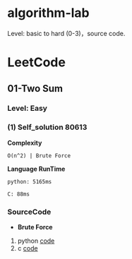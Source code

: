 # algorithm-lab
Level: basic to hard (0-3)，source code.

# LeetCode

## 01-Two Sum 

### Level: Easy

### (1) Self_solution 80613 

**Complexity**
		
	O(n^2) | Brute Force

**Language RunTime**
	
	python: 5165ms 

	C: 88ms

### **SourceCode**

- **Brute Force**
 
 1. python [code](https://github.com/moka-x/algorithm-lab/blob/master/Leetcode/01-TwoSum/python_mk.py)
 2. c [code](https://github.com/moka-x/algorithm-lab/blob/master/Leetcode/01-TwoSum/c_mk.c)


<!--

`<blockquote>`

 **HashMap**
 
 1. python [code]()
 2. c [code]()
-->
